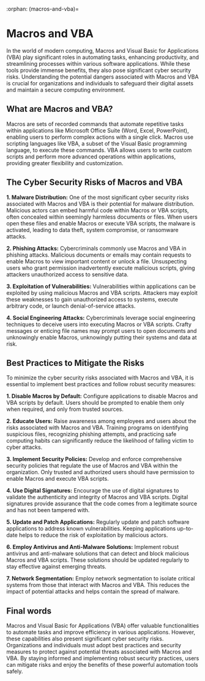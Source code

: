 :orphan:
(macros-and-vba)=

# Macros and VBA

In the world of modern computing, Macros and Visual Basic for Applications (VBA) play significant roles in automating tasks, enhancing productivity, and streamlining processes within various software applications. While these tools provide immense benefits, they also pose significant cyber security risks. Understanding the potential dangers associated with Macros and VBA is crucial for organizations and individuals to safeguard their digital assets and maintain a secure computing environment.

## What are Macros and VBA?

Macros are sets of recorded commands that automate repetitive tasks within applications like Microsoft Office Suite (Word, Excel, PowerPoint), enabling users to perform complex actions with a single click. Macros use scripting languages like VBA, a subset of the Visual Basic programming language, to execute these commands. VBA allows users to write custom scripts and perform more advanced operations within applications, providing greater flexibility and customization.

## The Cyber Security Risks of Macros and VBA

**1.	Malware Distribution:** One of the most significant cyber security risks associated with Macros and VBA is their potential for malware distribution. Malicious actors can embed harmful code within Macros or VBA scripts, often concealed within seemingly harmless documents or files. When users open these files and enable Macros or execute VBA scripts, the malware is activated, leading to data theft, system compromise, or ransomware attacks.

**2.	Phishing Attacks:** Cybercriminals commonly use Macros and VBA in phishing attacks. Malicious documents or emails may contain requests to enable Macros to view important content or unlock a file. Unsuspecting users who grant permission inadvertently execute malicious scripts, giving attackers unauthorized access to sensitive data.

**3.	Exploitation of Vulnerabilities:** Vulnerabilities within applications can be exploited by using malicious Macros and VBA scripts. Attackers may exploit these weaknesses to gain unauthorized access to systems, execute arbitrary code, or launch denial-of-service attacks.

**4.	Social Engineering Attacks:** Cybercriminals leverage social engineering techniques to deceive users into executing Macros or VBA scripts. Crafty messages or enticing file names may prompt users to open documents and unknowingly enable Macros, unknowingly putting their systems and data at risk.

## Best Practices to Mitigate the Risks

To minimize the cyber security risks associated with Macros and VBA, it is essential to implement best practices and follow robust security measures:

**1.	Disable Macros by Default:** Configure applications to disable Macros and VBA scripts by default. Users should be prompted to enable them only when required, and only from trusted sources.

**2.	Educate Users:** Raise awareness among employees and users about the risks associated with Macros and VBA. Training programs on identifying suspicious files, recognizing phishing attempts, and practicing safe computing habits can significantly reduce the likelihood of falling victim to cyber attacks.

**3.	Implement Security Policies:** Develop and enforce comprehensive security policies that regulate the use of Macros and VBA within the organization. Only trusted and authorized users should have permission to enable Macros and execute VBA scripts.

**4.	Use Digital Signatures:** Encourage the use of digital signatures to validate the authenticity and integrity of Macros and VBA scripts. Digital signatures provide assurance that the code comes from a legitimate source and has not been tampered with.

**5.	Update and Patch Applications:** Regularly update and patch software applications to address known vulnerabilities. Keeping applications up-to-date helps to reduce the risk of exploitation by malicious actors.

**6.	Employ Antivirus and Anti-Malware Solutions:** Implement robust antivirus and anti-malware solutions that can detect and block malicious Macros and VBA scripts. These solutions should be updated regularly to stay effective against emerging threats.

**7.	Network Segmentation:** Employ network segmentation to isolate critical systems from those that interact with Macros and VBA. This reduces the impact of potential attacks and helps contain the spread of malware.

## Final words

Macros and Visual Basic for Applications (VBA) offer valuable functionalities to automate tasks and improve efficiency in various applications. However, these capabilities also present significant cyber security risks. Organizations and individuals must adopt best practices and security measures to protect against potential threats associated with Macros and VBA. By staying informed and implementing robust security practices, users can mitigate risks and enjoy the benefits of these powerful automation tools safely.